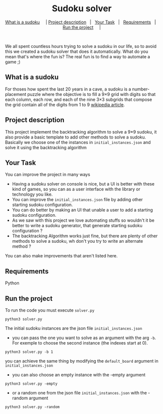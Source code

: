 <h1 align="center">Sudoku solver</h1>

<p align="center">
  <a href="#what-is-a-sudoku">What is a sudoku</a>     |
  <a href="#project-description">Project description</a>   |  
  <a href="#your-task">Your Task</a>   |  
  <a href="#requirements">Requirements</a>   |  
  <a href="#run-the-project">Run the project</a>     |
</p>

<br>

We all spent countless hours trying to solve a sudoku in our life, so to avoid this we created a sudoku solver that does it automatically.
What do you mean that's where the fun is? The real fun is to find a way to automate a game ;)

## What is a sudoku
For thoses how spent the last 20 years in a cave, a sudoku is a number-placement puzzle where the objective is to fill a 9×9 grid with digits so that each column, each row, and each of the nine 3×3 subgrids that compose the grid contain all of the digits from 1 to 9 [wikipedia article](https://en.wikipedia.org/wiki/Sudoku).

## Project description
This project implement the backtracking algorithm to solve a 9*9 sudoku, it also provide a basic template to add other methods to solve a sudoku.
Basically we choose one of the instances in `initial_instances.json` and solve it using the backtracking algorithm

## Your Task
You can improve the project in many ways

* Having a sudoku solver on console is nice, but a UI is better with these kind of games, so you can as a user interface with the library or technology you like.
* You can improve the `initial_instances.json` file by adding other starting sudoku configuration.
* You can do better by making an UI that unable a user to add a starting sudoku configuration.
* As we saw with this project we love automating stuffs so wouldn't it be better to write a sudoku generator, that generate starting sudoku configuration ?
* The backtracking Algorithm works just fine, but there are plenty of other methods to solve a sudoku, wh don't you try to write an alternate method ?

You can also make improvements that aren't listed here.

## Requirements
Python

## Run the project
To run the code you must execute `solver.py`
```
python3 solver.py
```

The initial sudoku instances are the json file `initial_instances.json`

* you can pass the one you want to solve as an argument with the arg `-b`.
For exemple to choose the second instance (the indexes start at 0).
```
python3 solver.py -b 1
```
you can achieve the same thing by modifying the `default_board` argument in `initial_instances.json`

* you can also choose an empty instance with the -empty argument
```
python3 solver.py -empty
```

* or a random one from the json file `initial_instances.json` with the -random argument
```
python3 solver.py -random
```
